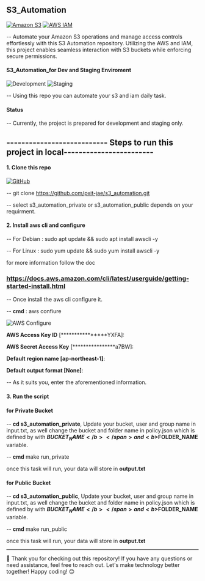 ## S3_Automation

[![Amazon S3](https://img.shields.io/badge/Amazon%20S3-Cloud%20Storage-569A31?logo=amazon%20s3&logoColor=white)](https://aws.amazon.com/s3/)
[![AWS IAM](https://img.shields.io/badge/AWS%20IAM-Access%20Management-FF9900?logo=amazon%20aws&logoColor=white)](https://aws.amazon.com/iam/)

-- Automate your Amazon S3 operations and manage access controls effortlessly with this S3 Automation repository. Utilizing the AWS and IAM, this project enables seamless interaction with S3 buckets while enforcing secure permissions.

#### S3_Automation_for Dev and Staging Enviroment

![Development](https://img.shields.io/badge/Environment-Development-brightgreen?style=flat-square) ![Staging](https://img.shields.io/badge/Environment-Staging-yellow?style=flat-square)

-- Using this repo you can automate your s3 and iam daily task.

#### Status
-- Currently, the project is prepared for development and staging only.

## --------------------------- Steps to run this project in local------------------------ ##

#### 1. Clone this repo

[![GitHub](https://img.shields.io/badge/GitHub-Profile-blue?style=flat-square&logo=github)](https://github.com/YourGitHubUsername)


-- git clone https://github.com/pxit-jae/s3_automation.git

-- select s3_automation_private or s3_automation_public depends on your requirment.

#### 2. Install aws cli and configure



-- For Debian : sudo apt update && sudo apt install awscli -y

-- For Linux : sudo yum update && sudo yum install awscli -y

for more information follow the doc 
### https://docs.aws.amazon.com/cli/latest/userguide/getting-started-install.html

-- Once install the aws cli configure it.

-- <b>cmd</b></span> : aws confiure

![AWS Configure](https://img.shields.io/badge/AWS-Configure-FF9900?style=flat-square&logo=amazon-aws)


<b>AWS Access Key ID</b></span> [****************YXFA]: 

<b>AWS Secret Access Key</b></span> [****************a7BW]: 

<b>Default region name [ap-northeast-1]</b></span>: 

<b>Default output format [None]</b></span>: 

-- As it suits you, enter the aforementioned information.

#### 3. Run the script

#### for Private Bucket

-- <b>cd s3_automation_private</b></span>, Update your bucket, user and group name in  <b></b>input.txt</span>, as well change the bucket and folder name in policy.json which is defined by with <b>$BUCKET_NAME</b></span> and <b>$FOLDER_NAME</b></span> variable.

-- <b>cmd</b></span> make run_private

once this task will run, your data will store in <b>output.txt</b></span>

#### for Public Bucket

-- <b>cd s3_automation_public</b></span>, Update your bucket, user and group name in  <b></b>input.txt</span>, as well change the bucket and folder name in policy.json which is defined by with <b>$BUCKET_NAME</b></span> and <b>$FOLDER_NAME</b></span> variable.

-- <b>cmd</b></span> make run_public

once this task will run, your data will store in <b>output.txt</b></span>


-------------------------------------------------------------------------------------------------------

👋 Thank you for checking out this repository! If you have any questions or need assistance, feel free to reach out. Let's make technology better together! Happy coding! 😊

 
